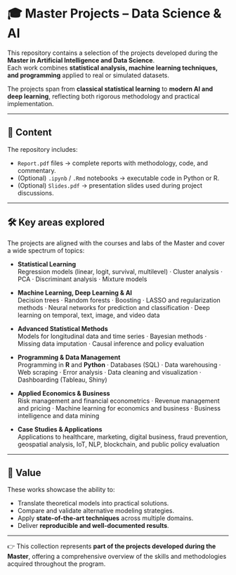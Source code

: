 # 🎓 Master Projects – Data Science & AI

This repository contains a selection of the projects developed during the **Master in Artificial Intelligence and Data Science**.  
Each work combines **statistical analysis, machine learning techniques, and programming** applied to real or simulated datasets.  

The projects span from **classical statistical learning** to **modern AI and deep learning**, reflecting both rigorous methodology and practical implementation.

---

## 📂 Content
The repository includes:
- `Report.pdf` files → complete reports with methodology, code, and commentary.  
- (Optional) `.ipynb` / `.Rmd` notebooks → executable code in Python or R.  
- (Optional) `Slides.pdf` → presentation slides used during project discussions.  

---

## 🛠️ Key areas explored
The projects are aligned with the courses and labs of the Master and cover a wide spectrum of topics:

- **Statistical Learning**  
  Regression models (linear, logit, survival, multilevel) · Cluster analysis · PCA · Discriminant analysis · Mixture models  

- **Machine Learning, Deep Learning & AI**  
  Decision trees · Random forests · Boosting · LASSO and regularization methods · Neural networks for prediction and classification · Deep learning on temporal, text, image, and video data  

- **Advanced Statistical Methods**  
  Models for longitudinal data and time series · Bayesian methods · Missing data imputation · Causal inference and policy evaluation  

- **Programming & Data Management**  
  Programming in **R** and **Python** · Databases (SQL) · Data warehousing · Web scraping · Error analysis · Data cleaning and visualization · Dashboarding (Tableau, Shiny)  

- **Applied Economics & Business**  
  Risk management and financial econometrics · Revenue management and pricing · Machine learning for economics and business · Business intelligence and data mining  

- **Case Studies & Applications**  
  Applications to healthcare, marketing, digital business, fraud prevention, geospatial analysis, IoT, NLP, blockchain, and public policy evaluation  

---

## 🚀 Value
These works showcase the ability to:
- Translate theoretical models into practical solutions.  
- Compare and validate alternative modeling strategies.  
- Apply **state-of-the-art techniques** across multiple domains.  
- Deliver **reproducible and well-documented results**.  

---

👉 This collection represents **part of the projects developed during the Master**, offering a comprehensive overview of the skills and methodologies acquired throughout the program.

